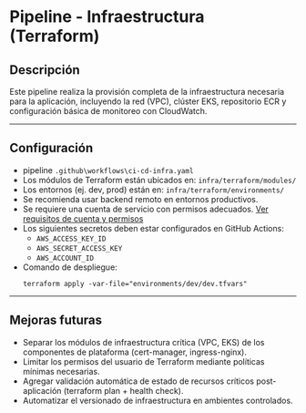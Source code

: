 # Pipeline - Infraestructura (Terraform)

## Descripción
Este pipeline realiza la provisión completa de la infraestructura necesaria para la aplicación, incluyendo la red (VPC), clúster EKS, repositorio ECR y configuración básica de monitoreo con CloudWatch.

---

## Configuración
- pipeline `.github\workflows\ci-cd-infra.yaml`
- Los módulos de Terraform están ubicados en: `infra/terraform/modules/`
- Los entornos (ej. dev, prod) están en: `infra/terraform/environments/`
- Se recomienda usar backend remoto en entornos productivos.
- Se requiere una cuenta de servicio con permisos adecuados. [Ver requisitos de cuenta y permisos](./sa-policy.md)
- Los siguientes secretos deben estar configurados en GitHub Actions:
  - `AWS_ACCESS_KEY_ID`
  - `AWS_SECRET_ACCESS_KEY`
  - `AWS_ACCOUNT_ID`
- Comando de despliegue:
    ``` 
    terraform apply -var-file="environments/dev/dev.tfvars"

    ``` 

---

## Mejoras futuras
- Separar los módulos de infraestructura crítica (VPC, EKS) de los componentes de plataforma (cert-manager, ingress-nginx).
- Limitar los permisos del usuario de Terraform mediante políticas mínimas necesarias.
- Agregar validación automática de estado de recursos críticos post-aplicación (terraform plan + health check).
- Automatizar el versionado de infraestructura en ambientes controlados.

